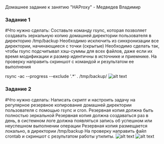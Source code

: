  Домашнее задание к занятию "HAProxy" - Медведев Владимир


### Задание 1

#Что нужно сделать:
Составьте команду rsync, которая позволяет создавать зеркальную копию домашней директории пользователя в директорию /tmp/backup
Необходимо исключить из синхронизации все директории, начинающиеся с точки (скрытые)
Необходимо сделать так, чтобы rsync подсчитывал хэш-суммы для всех файлов, даже если их время модификации и размер идентичны в источнике и приемнике.
На проверку направить скриншот с командой и результатом ее выполнения

rsync -ac --progress --exclude '\.*' . /tmp/backup/
![alt text](https://github.com/vladimir-medvedev/dz_Rsync/blob/main/Rsync_1.png)


### Задание 2

#Что нужно сделать:
Написать скрипт и настроить задачу на регулярное резервное копирование домашней директории пользователя с помощью rsync и cron.
Резервная копия должна быть полностью зеркальной
Резервная копия должна создаваться раз в день, в системном логе должна появляться запись об успешном или неуспешном выполнении операции
Резервная копия размещается локально, в директории /tmp/backup
На проверку направить файл crontab и скриншот с результатом работы утилиты.
![alt text](https://github.com/vladimir-medvedev/dz_Rsync/blob/main/Rsync_2.1.png)
![alt text](https://github.com/vladimir-medvedev/dz_Rsync/blob/main/Rsync_2.2.png)
